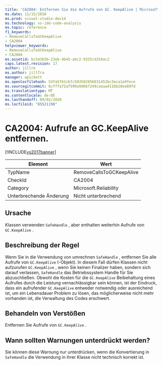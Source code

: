 ```yaml
---
title: 'CA2004: Entfernen Sie die Aufrufe von GC. KeepAlive | Microsoft-Dokumentation'
ms.date: 11/15/2016
ms.prod: visual-studio-dev14
ms.technology: vs-ide-code-analysis
ms.topic: reference
f1_keywords:
- RemoveCallsToGCKeepAlive
- CA2004
helpviewer_keywords:
- RemoveCallsToGCKeepAlive
- CA2004
ms.assetid: bc543b5b-23eb-4b45-abc2-9325cd254ac2
caps.latest.revision: 17
author: jillre
ms.author: jillfra
manager: wpickett
ms.openlocfilehash: 53fa5f61cb7c503502956831452bc3eca1a9fece
ms.sourcegitcommit: 6cfffa72af599a9d667249caaaa411bb28ea69fd
ms.translationtype: MT
ms.contentlocale: de-DE
ms.lasthandoff: 09/02/2020
ms.locfileid: "85521198"
---
```

# <a name="ca2004-remove-calls-to-gckeepalive"></a>CA2004: Aufrufe an GC.KeepAlive entfernen.
[!INCLUDE[vs2017banner](../includes/vs2017banner.md)]

|Element|Wert|
|-|-|
|TypName|RemoveCallsToGCKeepAlive|
|CheckId|CA2004|
|Category|Microsoft.Reliability|
|Unterbrechende Änderung|Nicht unterbrechend|

## <a name="cause"></a>Ursache
 Klassen verwenden `SafeHandle` , aber enthalten weiterhin Aufrufe von `GC.KeepAlive` .

## <a name="rule-description"></a>Beschreibung der Regel
 Wenn Sie in die Verwendung von umrechnen `SafeHandle` , entfernen Sie alle Aufrufe von `GC.KeepAlive` (-Objekt). In diesem Fall dürfen Klassen nicht aufzurufen `GC.KeepAlive` , wenn Sie keinen Finalizer haben, sondern sich darauf verlassen, `SafeHandle` das Betriebssystem Handle für Sie abzuschließen.  Obwohl die Kosten für die `GC.KeepAlive` Beibehaltung eines Aufrufes durch die Leistung vernachlässigbar sein können, ist der Eindruck, dass ein aufrufender `GC.KeepAlive` entweder notwendig oder ausreichend ist, um ein Lebensdauer Problem zu lösen, das möglicherweise nicht mehr vorhanden ist, die Verwaltung des Codes erschwert.

## <a name="how-to-fix-violations"></a>Behandeln von Verstößen
 Entfernen Sie Aufrufe von `GC.KeepAlive` .

## <a name="when-to-suppress-warnings"></a>Wann sollten Warnungen unterdrückt werden?
 Sie können diese Warnung nur unterdrücken, wenn die Konvertierung in `SafeHandle` die Verwendung in ihrer Klasse nicht technisch korrekt ist.
